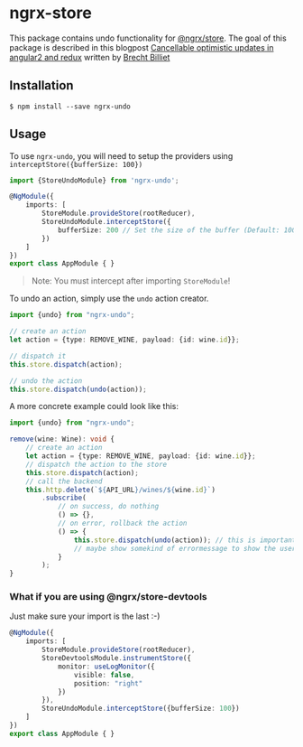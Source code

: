 # ngrx-store

This package contains undo functionality for [@ngrx/store](https://github.com/ngrx/store).
The goal of this package is described in this blogpost [Cancellable optimistic updates in angular2 and redux](http://blog.brecht.io/Cancellable-optimistic-updates-in-Angular2-and-Redux/) written by [Brecht Billiet](http://brecht.io)


## Installation

```
$ npm install --save ngrx-undo
```


## Usage

To use `ngrx-undo`, you will need to setup the providers using  `interceptStore({bufferSize: 100})`

```typescript
import {StoreUndoModule} from 'ngrx-undo';

@NgModule({
    imports: [
        StoreModule.provideStore(rootReducer),
        StoreUndoModule.interceptStore({
            bufferSize: 200 // Set the size of the buffer (Default: 100)
        })
    ]
})
export class AppModule { }
```

> Note: You must intercept after importing `StoreModule`!

To undo an action, simply use the `undo` action creator.

```typescript
import {undo} from "ngrx-undo";

// create an action
let action = {type: REMOVE_WINE, payload: {id: wine.id}};

// dispatch it
this.store.dispatch(action);

// undo the action
this.store.dispatch(undo(action));
```

A more concrete example could look like this:

```typescript
import {undo} from "ngrx-undo";

remove(wine: Wine): void {
    // create an action
    let action = {type: REMOVE_WINE, payload: {id: wine.id}};
    // dispatch the action to the store
    this.store.dispatch(action);
    // call the backend
    this.http.delete(`${API_URL}/wines/${wine.id}`)
        .subscribe(
            // on success, do nothing
            () => {},
            // on error, rollback the action
            () => {
                this.store.dispatch(undo(action)); // this is important!
                // maybe show somekind of errormessage to show the user that it's action failed
            }
        );
}
```

### What if you are using @ngrx/store-devtools

Just make sure your import is the last :-)

```typescript
@NgModule({
    imports: [
        StoreModule.provideStore(rootReducer),
        StoreDevtoolsModule.instrumentStore({
            monitor: useLogMonitor({
                visible: false,
                position: "right"
            })
        }),
        StoreUndoModule.interceptStore({bufferSize: 100})
    ]
})
export class AppModule { }
```

